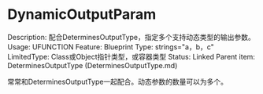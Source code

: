 # DynamicOutputParam

Description: 配合DeterminesOutputType，指定多个支持动态类型的输出参数。
Usage: UFUNCTION
Feature: Blueprint
Type: strings="a，b，c"
LimitedType: Class或Object指针类型，或容器类型
Status: Linked
Parent item: DeterminesOutputType (DeterminesOutputType.md)

常常和DeterminesOutputType一起配合。动态参数的数量可以为多个。